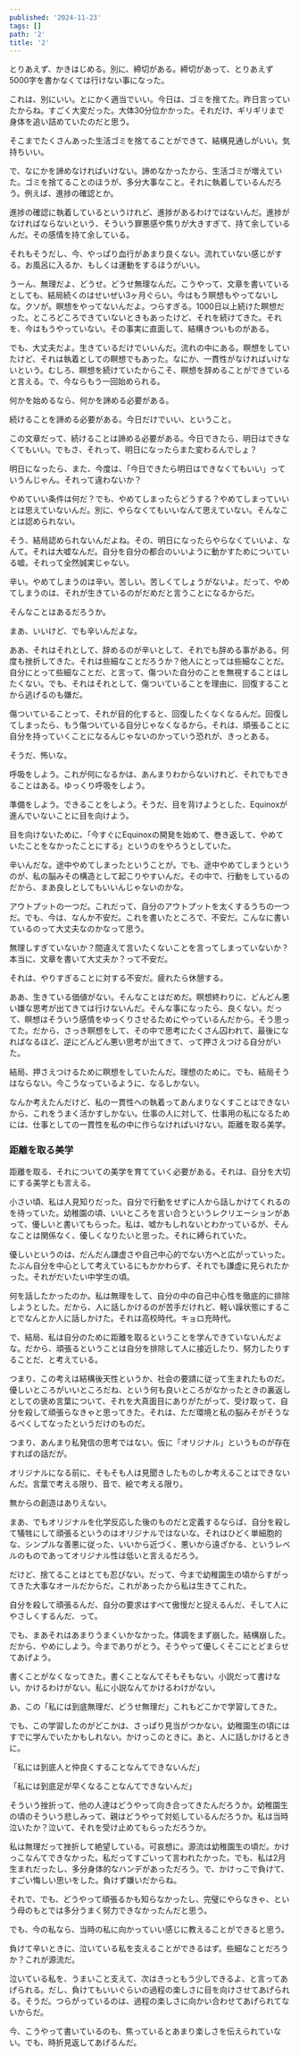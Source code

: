 ```yaml
---
published: '2024-11-23'
tags: []
path: '2'
title: '2'
---
```


とりあえず、かきはじめる。別に、締切がある。締切があって、とりあえず5000字を書かなくては行けない事になった。

これは、別にいい。とにかく適当でいい。今日は、ゴミを捨てた。昨日言っていたからね。すごく大変だった。大体30分位かかった。それだけ、ギリギリまで身体を追い詰めていたのだと思う。

そこまでたくさんあった生活ゴミを捨てることができて、結構見通しがいい。気持ちいい。

で、なにかを諦めなければいけない。諦めなかったから、生活ゴミが増えていた。ゴミを捨てることのほうが、多分大事なこと。それに執着しているんだろう。例えば、進捗の確認とか。

進捗の確認に執着しているというけれど、進捗があるわけではないんだ。進捗がなければならないという、そういう罪悪感や焦りが大きすぎて、持て余しているんだ。その感情を持て余している。

それもそうだし、今、やっぱり血行があまり良くない。流れていない感じがする。お風呂に入るか、もしくは運動をするほうがいい。

うーん、無理だよ、どうせ。どうせ無理なんだ。こうやって、文章を書いているとしても、結局続くのはせいぜい3ヶ月ぐらい。今はもう瞑想もやってないしな。クソが。瞑想をやってないんだよ。つらすぎる。1000日以上続けた瞑想だった。ところどころできていないときもあったけど、それを続けてきた。それを、今はもうやっていない。その事実に直面して、結構きついものがある。

でも、大丈夫だよ。生きているだけでいいんだ。流れの中にある。瞑想をしていたけど、それは執着としての瞑想でもあった。なにか、一貫性がなければいけないという。むしろ、瞑想を続けていたからこそ、瞑想を辞めることができていると言える。で、今ならもう一回始められる。

何かを始めるなら、何かを諦める必要がある。

続けることを諦める必要がある。今日だけでいい、ということ。

この文章だって、続けることは諦める必要がある。今日できたら、明日はできなくてもいい。でもさ、それって、明日になったらまた変わるんでしょ？

明日になったら、また、今度は、「今日できたら明日はできなくてもいい」っていうんじゃん。それって違わないか？

やめていい条件は何だ？でも、やめてしまったらどうする？やめてしまっていいとは思えていないんだ。別に、やらなくてもいいなんて思えていない。そんなことは認められない。

そう、結局認められないんだよね。その、明日になったらやらなくていいよ、なんて。それは大嘘なんだ。自分を自分の都合のいいように動かすためについている嘘。それって全然誠実じゃない。

辛い。やめてしまうのは辛い。苦しい。苦しくてしょうがないよ。だって、やめてしまうのは、それが生きているのがだめだと言うことになるからだ。

そんなことはあるだろうか。

まあ、いいけど、でも辛いんだよな。

ああ、それはそれとして、辞めるのが辛いとして、それでも辞める事がある。何度も挫折してきた。それは些細なことだろうか？他人にとっては些細なことだ。自分にとって些細なことだ、と言って、傷ついた自分のことを無視することはしたくない。でも、それはそれとして、傷ついていることを理由に、回復することから逃げるのも嫌だ。

傷ついていることって、それが目的化すると、回復したくなくなるんだ。回復してしまったら、もう傷ついている自分じゃなくなるから。それは、頑張ることに自分を持っていくことになるんじゃないのかっていう恐れが、きっとある。

そうだ、怖いな。

呼吸をしよう。これが何になるかは、あんまりわからないけれど、それでもできることはある。ゆっくり呼吸をしよう。

準備をしよう。できることをしよう。そうだ、目を背けようとした、Equinoxが進んでいないことに目を向けよう。

目を向けないために、「今すぐにEquinoxの開発を始めて、巻き返して、やめていたことをなかったことにする」というのをやろうとしていた。

辛いんだな。途中やめてしまったということが。でも、途中やめてしまうというのが、私の脳みその構造として起こりやすいんだ。その中で、行動をしているのだから、まあ良しとしてもいいんじゃないのかな。

アウトプットの一つだ。これだって、自分のアウトプットを太くするうちの一つだ。でも、今は、なんか不安だ。これを書いたところで、不安だ。こんなに書いているのって大丈夫なのかなって思う。

無理しすぎていないか？間違えて言いたくないことを言ってしまっていないか？本当に、文章を書いて大丈夫か？って不安だ。

それは、やりすぎることに対する不安だ。疲れたら休憩する。

ああ、生きている価値がない。そんなことはだめだ。瞑想終わりに、どんどん悪い嫌な思考が出てきては行けないんだ。そんな事になったら、良くない。だって、瞑想はそういう感情をゆっくりさせるためにやっているんだから。そう思ってた。だから、さっき瞑想をして、その中で思考にたくさん囚われて、最後になればなるほど、逆にどんどん悪い思考が出てきて、って押さえつける自分がいた。

結局、押さえつけるために瞑想をしていたんだ。理想のために。でも、結局そうはならない。今こうなっているように、なるしかない。

なんか考えたんだけど、私の一貫性への執着ってあんまりなくすことはできないから、これをうまく活かすしかない。仕事の人に対して、仕事用の私になるためには、仕事としての一貫性を私の中に作らなければいけない。距離を取る美学。

### 距離を取る美学

距離を取る、それについての美学を育てていく必要がある。それは、自分を大切にする美学とも言える。

小さい頃、私は人見知りだった。自分で行動をせずに人から話しかけてくれるのを待っていた。幼稚園の頃、いいところを言い合うというレクリエーションがあって、優しいと書いてもらった。私は、嘘かもしれないとわかっているが、そんなことは関係なく、優しくなりたいと思った。それに縛られていた。

優しいというのは、だんだん謙虚さや自己中心的でない方へと広がっていった。たぶん自分を中心として考えているにもかかわらず、それでも謙虚に見られたかった。それがだいたい中学生の頃。

何を話したかったのか。私は無理をして、自分の中の自己中心性を徹底的に排除しようとした。だから、人に話しかけるのが苦手だけれど、軽い躁状態にすることでなんとか人に話しかけた。それは高校時代。キョロ充時代。

で、結局、私は自分のために距離を取るということを学んできていないんだよな。だから、頑張るということは自分を排除して人に接近したり、努力したりすることだ、と考えている。

つまり、この考えは結構後天性というか、社会の要請に従って生まれたものだ。優しいところがいいところだね、という何も良いところがなかったときの裏返しとしての褒め言葉について、それを大真面目にありがたがって、受け取って、自分を殺して頑張らなきゃと思ってきた。それは、ただ環境と私の脳みそがそうなるべくしてなったというだけのものだ。

つまり、あんまり私発信の思考ではない。仮に「オリジナル」というものが存在すればの話だが。

オリジナルになる前に、そもそも人は見聞きしたものしか考えることはできないんだ。言葉で考える限り、音で、絵で考える限り。

無からの創造はありえない。

まあ、でもオリジナルを化学反応した後のものだと定義するならば、自分を殺して犠牲にして頑張るというのはオリジナルではないな。それはひどく単細胞的な、シンプルな善悪に従った、いいから近づく、悪いから遠ざかる、というレベルのものであってオリジナル性は低いと言えるだろう。

だけど、捨てることはとても忍びない。だって、今まで幼稚園生の頃からすがってきた大事なオールだからだ。これがあったから私は生きてこれた。

自分を殺して頑張るんだ、自分の要求はすべて傲慢だと捉えるんだ、そして人にやさしくするんだ、って。

でも、まあそれはあまりうまくいかなかった。体調をまず崩した。結構崩した。だから、やめにしよう。今までありがとう。そうやって優しくそこにとどまらせてあげよう。

書くことがなくなってきた。書くことなんてそもそもない。小説だって書けない。かけるわけがない。私に小説なんてかけるわけがない。

あ、この「私には到底無理だ、どうせ無理だ」これもどこかで学習してきた。

でも、この学習したのがどこかは、さっぱり見当がつかない。幼稚園生の頃にはすでに学んでいたかもしれない。かけっこのときに。あと、人に話しかけるときに。

「私には到底人と仲良くすることなんてできないんだ」

「私には到底足が早くなることなんてできないんだ」

そういう挫折って、他の人達はどうやって向き合ってきたんだろうか。幼稚園生の頃のそういう悲しみって、親はどうやって対処しているんだろうか。私は当時泣いたか？泣いて、それを受け止めてもらっただろうか。

私は無理だって挫折して絶望している。可哀想に。源流は幼稚園生の頃だ。かけっこなんてできなかった。私だってすごいって言われたかった。でも、私は2月生まれだったし、多分身体的なハンデがあっただろう。で、かけっこで負けて、すごい悔しい思いをした。負けず嫌いだからね。

それで、でも、どうやって頑張るかも知らなかったし、完璧にやらなきゃ、という母のもとでは多分うまく努力できなかったんだと思う。

でも、今の私なら、当時の私に向かっていい感じに教えることができると思う。

負けて辛いときに、泣いている私を支えることができるはず。些細なことだろうか？これが源流だ。

泣いている私を、うまいこと支えて、次はきっともう少しできるよ、と言ってあげられる。だし、負けてもいいぐらいの過程の楽しさに目を向けさせてあげられる。そうだ。つらがっているのは、過程の楽しさに向かい合わせてあげられてないからだ。

今、こうやって書いているのも、焦っているとあまり楽しさを伝えられていない。でも、時折見返してあげるんだ。
